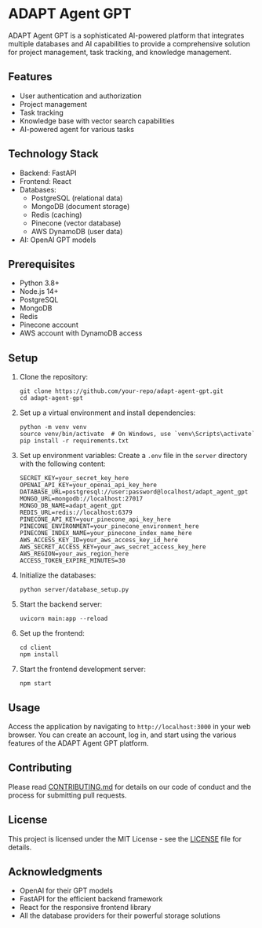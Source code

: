 # ADAPT Agent GPT

ADAPT Agent GPT is a sophisticated AI-powered platform that integrates multiple databases and AI capabilities to provide a comprehensive solution for project management, task tracking, and knowledge management.

## Features

- User authentication and authorization
- Project management
- Task tracking
- Knowledge base with vector search capabilities
- AI-powered agent for various tasks

## Technology Stack

- Backend: FastAPI
- Frontend: React
- Databases:
  - PostgreSQL (relational data)
  - MongoDB (document storage)
  - Redis (caching)
  - Pinecone (vector database)
  - AWS DynamoDB (user data)
- AI: OpenAI GPT models

## Prerequisites

- Python 3.8+
- Node.js 14+
- PostgreSQL
- MongoDB
- Redis
- Pinecone account
- AWS account with DynamoDB access

## Setup

1. Clone the repository:
   ```
   git clone https://github.com/your-repo/adapt-agent-gpt.git
   cd adapt-agent-gpt
   ```

2. Set up a virtual environment and install dependencies:
   ```
   python -m venv venv
   source venv/bin/activate  # On Windows, use `venv\Scripts\activate`
   pip install -r requirements.txt
   ```

3. Set up environment variables:
   Create a `.env` file in the `server` directory with the following content:
   ```
   SECRET_KEY=your_secret_key_here
   OPENAI_API_KEY=your_openai_api_key_here
   DATABASE_URL=postgresql://user:password@localhost/adapt_agent_gpt
   MONGO_URL=mongodb://localhost:27017
   MONGO_DB_NAME=adapt_agent_gpt
   REDIS_URL=redis://localhost:6379
   PINECONE_API_KEY=your_pinecone_api_key_here
   PINECONE_ENVIRONMENT=your_pinecone_environment_here
   PINECONE_INDEX_NAME=your_pinecone_index_name_here
   AWS_ACCESS_KEY_ID=your_aws_access_key_id_here
   AWS_SECRET_ACCESS_KEY=your_aws_secret_access_key_here
   AWS_REGION=your_aws_region_here
   ACCESS_TOKEN_EXPIRE_MINUTES=30
   ```

4. Initialize the databases:
   ```
   python server/database_setup.py
   ```

5. Start the backend server:
   ```
   uvicorn main:app --reload
   ```

6. Set up the frontend:
   ```
   cd client
   npm install
   ```

7. Start the frontend development server:
   ```
   npm start
   ```

## Usage

Access the application by navigating to `http://localhost:3000` in your web browser. You can create an account, log in, and start using the various features of the ADAPT Agent GPT platform.

## Contributing

Please read [CONTRIBUTING.md](CONTRIBUTING.md) for details on our code of conduct and the process for submitting pull requests.

## License

This project is licensed under the MIT License - see the [LICENSE](LICENSE) file for details.

## Acknowledgments

- OpenAI for their GPT models
- FastAPI for the efficient backend framework
- React for the responsive frontend library
- All the database providers for their powerful storage solutions

